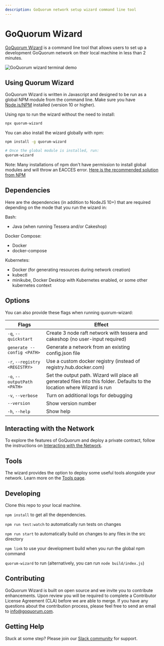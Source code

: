 ```yaml
---
description: GoQuorum network setup wizard command line tool
---
```


# GoQuorum Wizard

[GoQuorum Wizard](https://github.com/ConsenSys/quorum-wizard) is a command line tool that allows
users to set up a development GoQuorum network on their local machine in less than 2 minutes.

![GoQuorum wizard terminal demo](../../../images/wizard/quorum-wizard.gif)

## Using Quorum Wizard

GoQuorum Wizard is written in Javascript and designed to be run as a global NPM module from the command line. Make sure you have [Node.js/NPM](https://docs.npmjs.com/downloading-and-installing-node-js-and-npm) installed (version 10 or higher).

Using npx to run the wizard without the need to install:

```sh
npx quorum-wizard
```

You can also install the wizard globally with npm:

```Bash
npm install -g quorum-wizard

# Once the global module is installed, run:
quorum-wizard
```

Note: Many installations of npm don't have permission to install global modules and will throw an EACCES error. [Here is the recommended solution from NPM](https://docs.npmjs.com/resolving-eacces-permissions-errors-when-installing-packages-globally)

## Dependencies

Here are the dependencies (in addition to NodeJS 10+) that are required depending on the mode that you run the wizard in:

Bash:

- Java (when running Tessera and/or Cakeshop)

Docker Compose:

- Docker
- docker-compose

Kubernetes:

- Docker (for generating resources during network creation)
- kubectl
- minikube, Docker Desktop with Kubernetes enabled, or some other kubernetes context

## Options

You can also provide these flags when running quorum-wizard:

| Flags | Effect |
| - | - |
| `-q`, `--quickstart` | Create 3 node raft network with tessera and cakeshop (no user-input required) |
| `generate --config <PATH>` | Generate a network from an existing config.json file |
| `-r`, `--registry <REGISTRY>` | Use a custom docker registry (instead of registry.hub.docker.com) |
| `-o`, `--outputPath <PATH>` | Set the output path. Wizard will place all generated files into this folder. Defaults to the location where Wizard is run |
| `-v`, `--verbose` | Turn on additional logs for debugging |
| `--version` | Show version number |
| `-h`, `--help` | Show help |

## Interacting with the Network

To explore the features of GoQuorum and deploy a private contract, follow the instructions on [Interacting with the Network](Interacting.md).

## Tools

The wizard provides the option to deploy some useful tools alongside your network. Learn more on the [Tools page](Tools.md).

## Developing

Clone this repo to your local machine.

`npm install` to get all the dependencies.

`npm run test:watch` to automatically run tests on changes

`npm run start` to automatically build on changes to any files in the src directory

`npm link` to use your development build when you run the global npm command

`quorum-wizard` to run (alternatively, you can run `node build/index.js`)

## Contributing

GoQuorum Wizard is built on open source and we invite you to contribute enhancements. Upon review you will be required to complete a Contributor License Agreement (CLA) before we are able to merge. If you have any questions about the contribution process, please feel free to send an email to [info@goquorum.com](mailto:info@goquorum.com).

## Getting Help

Stuck at some step? Please join our <a href="https://www.goquorum.com/slack-inviter" target="_blank" rel="noopener">Slack community</a> for support.
